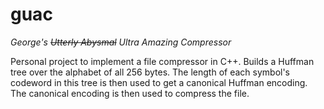 # guac

_George's ~~Utterly Abysmal~~ Ultra Amazing Compressor_

Personal project to implement a file compressor in C++.
Builds a Huffman tree over the alphabet of all 256 bytes. The length of each symbol's codeword in this tree is then used to get a canonical Huffman encoding. The canonical encoding is then used to compress the file.
